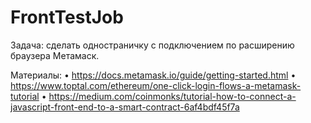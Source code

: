 # FrontTestJob
Задача: сделать одностраничку с подключением по расширению браузера Метамаск.

Материалы:
• https://docs.metamask.io/guide/getting-started.html
• https://www.toptal.com/ethereum/one-click-login-flows-a-metamask-tutorial
• https://medium.com/coinmonks/tutorial-how-to-connect-a-javascript-front-end-to-a-smart-contract-6af4bdf45f7a